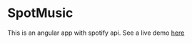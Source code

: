 # SpotMusic
This is an angular app with spotify api. See a live demo [here](https://spotmusic.herokuapp.com/)
